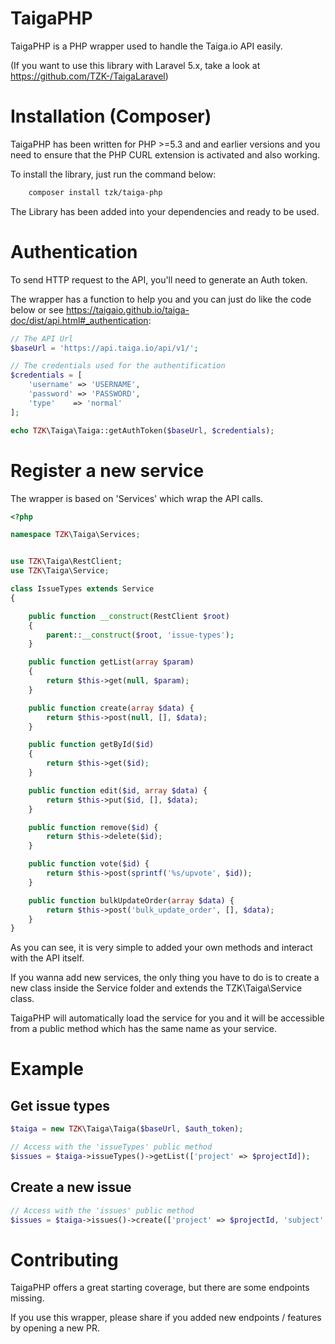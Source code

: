 # TaigaPHP

TaigaPHP is a PHP wrapper used to handle the Taiga.io API easily.

(If you want to use this library with Laravel 5.x, take a look at https://github.com/TZK-/TaigaLaravel)

# Installation (Composer)

TaigaPHP has been written for PHP >=5.3 and and earlier versions and you need to ensure that the PHP CURL extension is activated and also working.

To install the library, just run the command below:
```sh
    composer install tzk/taiga-php
```
The Library has been added into your dependencies and ready to be used.

# Authentication

To send HTTP request to the API, you'll need to generate an Auth token.

The wrapper has a function to help you and you can just do like the code below or see https://taigaio.github.io/taiga-doc/dist/api.html#_authentication:
```php
// The API Url
$baseUrl = 'https://api.taiga.io/api/v1/';

// The credentials used for the authentification
$credentials = [
    'username' => 'USERNAME',
    'password' => 'PASSWORD',
    'type'    => 'normal'
];

echo TZK\Taiga\Taiga::getAuthToken($baseUrl, $credentials);
```

# Register a new service

The wrapper is based on 'Services' which wrap the API calls.
```php
<?php

namespace TZK\Taiga\Services;


use TZK\Taiga\RestClient;
use TZK\Taiga\Service;

class IssueTypes extends Service
{

    public function __construct(RestClient $root)
    {
        parent::__construct($root, 'issue-types');
    }

    public function getList(array $param)
    {
        return $this->get(null, $param);
    }

    public function create(array $data) {
        return $this->post(null, [], $data);
    }

    public function getById($id)
    {
        return $this->get($id);
    }

    public function edit($id, array $data) {
        return $this->put($id, [], $data);
    }

    public function remove($id) {
        return $this->delete($id);
    }

    public function vote($id) {
        return $this->post(sprintf('%s/upvote', $id));
    }

    public function bulkUpdateOrder(array $data) {
        return $this->post('bulk_update_order', [], $data);
    }
}
```
As you can see, it is very simple to added your own methods and interact with the API itself.

If you wanna add new services, the only thing you have to do is to create a new class inside the Service folder and extends the TZK\Taiga\Service class.

TaigaPHP will automatically load the service for you and it will be accessible from a public method which has the same name as your service.

# Example

## Get issue types
```php
$taiga = new TZK\Taiga\Taiga($baseUrl, $auth_token);

// Access with the 'issueTypes' public method
$issues = $taiga->issueTypes()->getList(['project' => $projectId]);
```
## Create a new issue
```php
// Access with the 'issues' public method
$issues = $taiga->issues()->create(['project' => $projectId, 'subject' => 'My super issue']);
```
# Contributing

TaigaPHP offers a great starting coverage, but there are some endpoints missing. 

If you use this wrapper, please share if you added new endpoints / features by opening a new PR.

